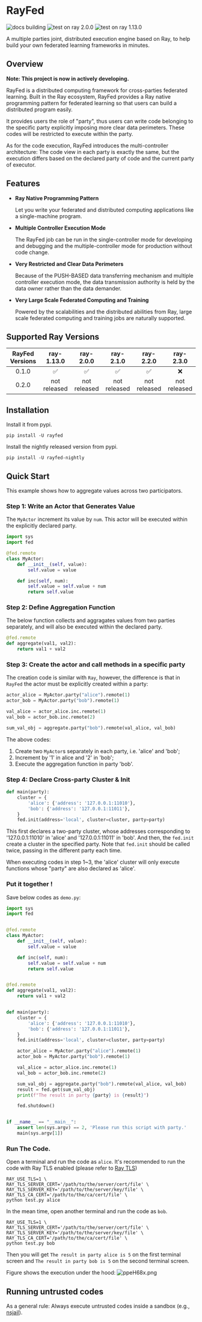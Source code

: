 # RayFed
![docs building](https://readthedocs.org/projects/rayfed/badge/?version=latest) ![test on ray 2.0.0](https://github.com/ray-project/rayfed/actions/workflows/test_on_ray2.0.0.yml/badge.svg) ![test on ray 1.13.0](https://github.com/ray-project/rayfed/actions/workflows/test_on_ray1.13.0.yml/badge.svg)

A multiple parties joint, distributed execution engine based on Ray, to help build your own federated learning frameworks in minutes.

## Overview
**Note: This project is now in actively developing.**

RayFed is a distributed computing framework for cross-parties federated learning.
Built in the Ray ecosystem, RayFed provides a Ray native programming pattern for federated learning so that users can build a distributed program easily.

It provides users the role of "party", thus users can write code belonging to the specific party explicitly imposing more clear data perimeters. These codes will be restricted to execute within the party.

As for the code execution, RayFed introduces the multi-controller architecture:
The code view in each party is exactly the same, but the execution differs based on the declared party of code and the current party of executor. 



## Features
- **Ray Native Programming Pattern**  
  
  Let you write your federated and distributed computing applications like a single-machine program.

- **Multiple Controller Execution Mode**  
  
  The RayFed job can be run in the single-controller mode for developing and debugging and the multiple-controller mode for production without code change.
  
- **Very Restricted and Clear Data Perimeters**  
  
  Because of the PUSH-BASED data transferring mechanism and multiple controller execution mode, the data transmission authority is held by the data owner rather than the data demander.

- **Very Large Scale Federated Computing and Training**  
  
  Powered by the scalabilities and the distributed abilities from Ray, large scale federated computing and training jobs are naturally supported.


## Supported Ray Versions
| RayFed Versions | ray-1.13.0 | ray-2.0.0 | ray-2.1.0 | ray-2.2.0 | ray-2.3.0 |
|:---------------:|:--------:|:--------:|:--------:|:--------:|:--------:|
| 0.1.0           |✅      | ✅      | ✅      | ✅      | ❌      |
| 0.2.0           |not released|not released|not released|not released|not released|


## Installation
Install it from pypi.

```shell
pip install -U rayfed
```

Install the nightly released version from pypi.

```shell
pip install -U rayfed-nightly
```
## Quick Start

This example shows how to aggregate values across two participators.

### Step 1: Write an Actor that Generates Value
The `MyActor` increment its value by `num`. 
This actor will be executed within the explicitly declared party.

```python
import sys
import fed

@fed.remote
class MyActor:
    def __init__(self, value):
        self.value = value

    def inc(self, num):
        self.value = self.value + num
        return self.value
```
### Step 2: Define Aggregation Function
The below function collects and aggragates values from two parties separately, and will also be executed within the declared party.

```python
@fed.remote
def aggregate(val1, val2):
    return val1 + val2
```

### Step 3: Create the actor and call methods in a specific party

The creation code is similar with `Ray`, however, the difference is that in `RayFed` the actor must be explicitly created within a party:

```python
actor_alice = MyActor.party("alice").remote(1)
actor_bob = MyActor.party("bob").remote(1)

val_alice = actor_alice.inc.remote(1)
val_bob = actor_bob.inc.remote(2)

sum_val_obj = aggregate.party("bob").remote(val_alice, val_bob)
```
The above codes:
1. Create two `MyActor`s separately in each party, i.e. 'alice' and 'bob';
2. Increment by '1' in alice and '2' in 'bob';
3. Execute the aggregation function in party 'bob'.

### Step 4: Declare Cross-party Cluster & Init 
```python
def main(party):
    cluster = {
        'alice': {'address': '127.0.0.1:11010'},
        'bob': {'address': '127.0.0.1:11011'},
    }
    fed.init(address='local', cluster=cluster, party=party)
```
This first declares a two-party cluster, whose addresses corresponding to '127.0.0.1:11010' in 'alice' and '127.0.0.1:11011' in 'bob'.
And then, the `fed.init` create a cluster in the specified party.
Note that `fed.init` should be called twice, passing in the different party each time.

When executing codes in step 1~3, the 'alice' cluster will only execute functions whose "party" are also declared as 'alice'.

### Put it together !
Save below codes as `demo.py`: 
```python
import sys
import fed


@fed.remote
class MyActor:
    def __init__(self, value):
        self.value = value

    def inc(self, num):
        self.value = self.value + num
        return self.value


@fed.remote
def aggregate(val1, val2):
    return val1 + val2


def main(party):
    cluster = {
        'alice': {'address': '127.0.0.1:11010'},
        'bob': {'address': '127.0.0.1:11011'},
    }
    fed.init(address='local', cluster=cluster, party=party)

    actor_alice = MyActor.party("alice").remote(1)
    actor_bob = MyActor.party("bob").remote(1)

    val_alice = actor_alice.inc.remote(1)
    val_bob = actor_bob.inc.remote(2)

    sum_val_obj = aggregate.party("bob").remote(val_alice, val_bob)
    result = fed.get(sum_val_obj)
    print(f"The result in party {party} is {result}")

    fed.shutdown()


if __name__ == "__main__":
    assert len(sys.argv) == 2, 'Please run this script with party.'
    main(sys.argv[1])

```

### Run The Code.

Open a terminal and run the code as `alice`. It's recommended to run the code with Ray TLS enabled (please refer to [Ray TLS](https://docs.ray.io/en/latest/ray-core/configure.html#tls-authentication))
```shell
RAY_USE_TLS=1 \
RAY_TLS_SERVER_CERT='/path/to/the/server/cert/file' \
RAY_TLS_SERVER_KEY='/path/to/the/server/key/file' \
RAY_TLS_CA_CERT='/path/to/the/ca/cert/file' \
python test.py alice
```

In the mean time, open another terminal and run the code as `bob`.
```shell
RAY_USE_TLS=1 \
RAY_TLS_SERVER_CERT='/path/to/the/server/cert/file' \
RAY_TLS_SERVER_KEY='/path/to/the/server/key/file' \
RAY_TLS_CA_CERT='/path/to/the/ca/cert/file' \
python test.py bob
```

Then you will get `The result in party alice is 5` on the first terminal screen and `The result in party bob is 5` on the second terminal screen.

Figure shows the execution under the hood:
![ppeH68x.png](https://s1.ax1x.com/2023/03/08/ppeH68x.png)

## Running untrusted codes
As a general rule: Always execute untrusted codes inside a sandbox (e.g., [nsjail](https://github.com/google/nsjail)).
